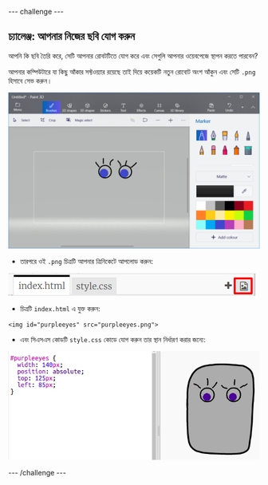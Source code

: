 --- challenge ---

## চ্যালেঞ্জ: আপনার নিজের ছবি যোগ করুন

আপনি কি ছবি তৈরি করে, সেটি আপনার রোবটটিতে যোগ করে এবং সেগুলি আপনার ওয়েবপেজে স্থাপন করতে পারবেন?

আপনার কম্পিউটারে যা কিছু আঁকার সফ্টওয়্যার রয়েছে তাই দিয়ে কয়েকটি নতুন রোবোট অংশ আঁকুন এবং সেটি `.png` হিসাবে সেভ করুন।

![স্ক্রিনশট](images/robot-eyes-edit.png)

+ তারপরে ওই `.png` চিত্রটি আপনার ত্রিনিকেটে আপলোড করুন:

![স্ক্রীনশট](images/robot-image-add.png)

+ চিত্রটি `index.html` এ যুক্ত করুন: 

```
<img id="purpleeyes" src="purpleeyes.png">
```

+ এবং সিএসএস কোডটি `style.css` কোডে যোগ করুন তার স্থান নির্ধারণ করার জন্যে:

![স্ক্রীনশট](images/robot-use-purple-eyes.png)

--- /challenge ---